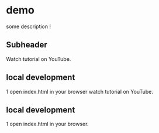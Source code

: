 # demo

some description !

## Subheader


Watch tutorial on YouTube.

## local development
1 open index.html in your browser
watch tutorial on YouTube.

## local development
1 open index.html in your browser.

